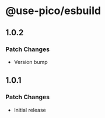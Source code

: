 # @use-pico/esbuild

## 1.0.2

### Patch Changes

- Version bump

## 1.0.1

### Patch Changes

- Initial release
